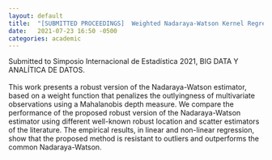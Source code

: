 ```yaml
---
layout: default
title:  "[SUBMITTED PROCEEDINGS]  Weighted Nadaraya-Watson Kernel Regression Based on a Robust Mahalanobis-Depth Estimation"
date:   2021-07-23 16:50 -0500
categories: academic
---
```


Submitted to Simposio Internacional de Estadística 2021, BIG DATA Y ANALÍTICA DE DATOS.
<br>
<br>
This work presents a robust version of the Nadaraya-Watson estimator, based on a weight function that penalizes the outlyingness of multivariate observations using a Mahalanobis depth measure. We compare the performance of the proposed robust version of the Nadaraya-Watson estimator using different well-known robust location and scatter estimators of the literature. The empirical results, in linear and non-linear regression, show that the proposed method is resistant to outliers and outperforms the common Nadaraya-Watson.
